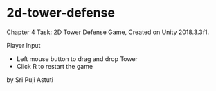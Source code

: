 # 2d-tower-defense

Chapter 4 Task: 2D Tower Defense Game, Created on Unity 2018.3.3f1.

Player Input
- Left mouse button to drag and drop Tower
- Click R to restart the game

by Sri Puji Astuti

